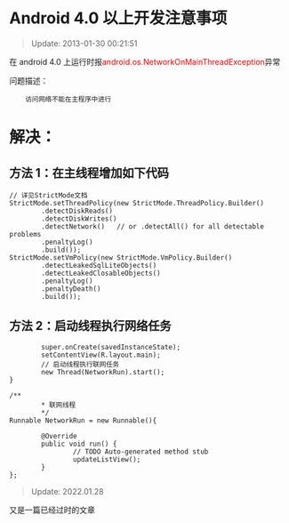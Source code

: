 # Android 4.0 以上开发注意事项

> Update: 2013-01-30 00:21:51

在 android 4.0 上运行时报<font color=red>android.os.NetworkOnMainThreadException</font>异常

问题描述：

        访问网络不能在主程序中进行

# 解决：

## 方法 1：在主线程增加如下代码

```
// 详见StrictMode文档
StrictMode.setThreadPolicy(new StrictMode.ThreadPolicy.Builder()
        .detectDiskReads()
        .detectDiskWrites()
        .detectNetwork()   // or .detectAll() for all detectable problems
        .penaltyLog()
        .build());
StrictMode.setVmPolicy(new StrictMode.VmPolicy.Builder()
        .detectLeakedSqlLiteObjects()
        .detectLeakedClosableObjects()
        .penaltyLog()
        .penaltyDeath()
        .build());
```

## 方法 2：启动线程执行网络任务

```
        super.onCreate(savedInstanceState);
        setContentView(R.layout.main);
        // 启动线程执行联网任务
        new Thread(NetworkRun).start();
}

/**
        * 联网线程
        */
Runnable NetworkRun = new Runnable(){

        @Override
        public void run() {
                // TODO Auto-generated method stub
                updateListView();
        }
};
```

> Update: 2022.01.28

又是一篇已经过时的文章
